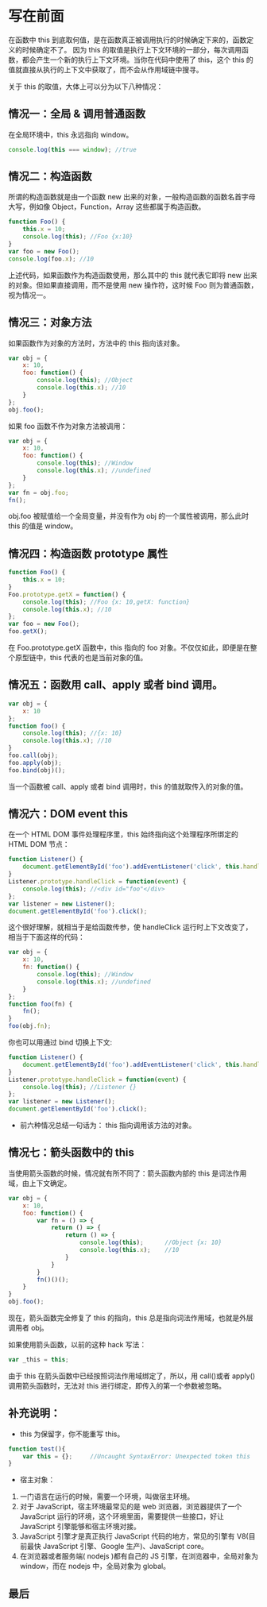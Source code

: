 # 写在前面

在函数中 this 到底取何值，是在函数真正被调用执行的时候确定下来的，函数定义的时候确定不了。
因为 this 的取值是执行上下文环境的一部分，每次调用函数，都会产生一个新的执行上下文环境。当你在代码中使用了 this，这个 this 的值就直接从执行的上下文中获取了，而不会从作用域链中搜寻。

关于 this 的取值，大体上可以分为以下八种情况：

## 情况一：全局 & 调用普通函数

在全局环境中，this 永远指向 window。

```js
console.log(this === window); //true
```

## 情况二：构造函数

所谓的构造函数就是由一个函数 new 出来的对象，一般构造函数的函数名首字母大写，例如像 Object，Function，Array 这些都属于构造函数。

```js
function Foo() {
    this.x = 10;
    console.log(this); //Foo {x:10}
}
var foo = new Foo();
console.log(foo.x); //10
```

上述代码，如果函数作为构造函数使用，那么其中的 this 就代表它即将 new 出来的对象。但如果直接调用，而不是使用 new 操作符，这时候 Foo 则为普通函数，视为情况一。

## 情况三：对象方法

如果函数作为对象的方法时，方法中的 this 指向该对象。

```js
var obj = {
    x: 10,
    foo: function() {
        console.log(this); //Object
        console.log(this.x); //10
    }
};
obj.foo();
```

如果 foo 函数不作为对象方法被调用：

```js
var obj = {
    x: 10,
    foo: function() {
        console.log(this); //Window
        console.log(this.x); //undefined
    }
};
var fn = obj.foo;
fn();
```

obj.foo 被赋值给一个全局变量，并没有作为 obj 的一个属性被调用，那么此时 this 的值是 window。

## 情况四：构造函数 prototype 属性

```js
function Foo() {
    this.x = 10;
}
Foo.prototype.getX = function() {
    console.log(this); //Foo {x: 10,getX: function}
    console.log(this.x); //10
};
var foo = new Foo();
foo.getX();
```

在 Foo.prototype.getX 函数中，this 指向的 foo 对象。不仅仅如此，即便是在整个原型链中，this 代表的也是当前对象的值。

## 情况五：函数用 call、apply 或者 bind 调用。

```js
var obj = {
    x: 10
};
function foo() {
    console.log(this); //{x: 10}
    console.log(this.x); //10
}
foo.call(obj);
foo.apply(obj);
foo.bind(obj)();
```

当一个函数被 call、apply 或者 bind 调用时，this 的值就取传入的对象的值。

## 情况六：DOM event this

在一个 HTML DOM 事件处理程序里，this 始终指向这个处理程序所绑定的 HTML DOM 节点：

```js
function Listener() {
    document.getElementById('foo').addEventListener('click', this.handleClick); //这里的 this 指向 Listener 这个对象。不是强调的是这里的 this
}
Listener.prototype.handleClick = function(event) {
    console.log(this); //<div id="foo"</div>
};
var listener = new Listener();
document.getElementById('foo').click();
```

这个很好理解，就相当于是给函数传参，使 handleClick 运行时上下文改变了，相当于下面这样的代码：

```js
var obj = {
    x: 10,
    fn: function() {
        console.log(this); //Window
        console.log(this.x); //undefined
    }
};
function foo(fn) {
    fn();
}
foo(obj.fn);
```

你也可以用通过 bind 切换上下文:

```js
function Listener() {
    document.getElementById('foo').addEventListener('click', this.handleClick.bind(this));
}
Listener.prototype.handleClick = function(event) {
    console.log(this); //Listener {}
};
var listener = new Listener();
document.getElementById('foo').click();
```

-   前六种情况总结一句话为： this 指向调用该方法的对象。

## 情况七：箭头函数中的 this

当使用箭头函数的时候，情况就有所不同了：箭头函数内部的 this 是词法作用域，由上下文确定。

```js
var obj = {
    x: 10,
    foo: function() {
        var fn = () => {
            return () => {
                return () => {
                    console.log(this);      //Object {x: 10}
                    console.log(this.x);    //10
                }
            }
        }
        fn()()();
    }
}
obj.foo();
```

现在，箭头函数完全修复了 this 的指向，this 总是指向词法作用域，也就是外层调用者 obj。

如果使用箭头函数，以前的这种 hack 写法：

```js
var _this = this;
```

由于 this 在箭头函数中已经按照词法作用域绑定了，所以，用 call()或者 apply()调用箭头函数时，无法对 this 进行绑定，即传入的第一个参数被忽略。

## 补充说明：

-   this 为保留字，你不能重写 this。

```js
function test(){
    var this = {};     //Uncaught SyntaxError: Unexpected token this
}
```

-   宿主对象：

1.  一门语言在运行的时候，需要一个环境，叫做宿主环境。
2.  对于 JavaScript，宿主环境最常见的是 web 浏览器，浏览器提供了一个 JavaScript 运行的环境，这个环境里面，需要提供一些接口，好让 JavaScript 引擎能够和宿主环境对接。
3.  JavaScript 引擎才是真正执行 JavaScript 代码的地方，常见的引擎有 V8(目前最快 JavaScript 引擎、Google 生产)、JavaScript core。
4.  在浏览器或者服务端( nodejs )都有自己的 JS 引擎，在浏览器中，全局对象为 window，而在 nodejs 中，全局对象为 global。

## 最后
